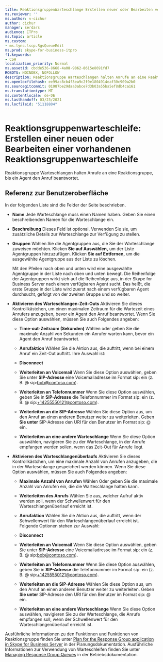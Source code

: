```yaml
---
title: ReaktionsgruppenWarteschlange Erstellen neuer oder Bearbeiten vorhandener Warteschlangen
ms.reviewer: ''
ms.author: v-cichur
author: cichur
manager: serdars
audience: ITPro
ms.topic: article
ms.custom:
- ms.lync.lscp.RgsQueueEdit
ms.prod: skype-for-business-itpro
f1.keywords:
- CSH
localization_priority: Normal
ms.assetid: cbdde536-8668-4a08-9862-8615e8691fd7
ROBOTS: NOINDEX, NOFOLLOW
description: Reaktionsgruppe Warteschlangen halten Anrufe an eine Reaktionsgruppe, bis ein Agent den Anruf beantwortet.
ms.openlocfilehash: ee99ac8cb4f3ea9c2f0e1804914eaf30c909a2b0
ms.sourcegitcommit: 01087be29daa3abce7d3b03a55ba5ef8db4ca161
ms.translationtype: MT
ms.contentlocale: de-DE
ms.lasthandoff: 03/23/2021
ms.locfileid: "51118804"
---
```

# <a name="response-groups-queue-create-new-or-edit-existing"></a>Reaktionsgruppenwarteschleife: Erstellen einer neuen oder Bearbeiten einer vorhandenen Reaktionsgruppenwarteschleife

Reaktionsgruppe Warteschlangen halten Anrufe an eine Reaktionsgruppe, bis ein Agent den Anruf beantwortet.

## <a name="ui-reference"></a>Referenz zur Benutzeroberfläche

In der folgenden Liste sind die Felder der Seite beschrieben.

- **Name** Jede Warteschlange muss einen Namen haben. Geben Sie einen beschreibenden Namen für die Warteschlange ein.

- **Beschreibung** Dieses Feld ist optional. Verwenden Sie sie, um zusätzliche Details zur Warteschlange zur Verfügung zu stellen.

- **Gruppen** Wählen Sie die Agentgruppen aus, die Sie der Warteschlange zuweisen möchten. Klicken **Sie auf Auswählen,** um der Liste Agentgruppen hinzuzufügen. Klicken **Sie auf Entfernen,** um die ausgewählte Agentgruppe aus der Liste zu löschen.

    Mit den Pfeilen nach oben und unten wird eine ausgewählte Agentgruppe in der Liste nach oben und unten bewegt. Die Reihenfolge der Agentgruppen wirkt sich auf die Reihenfolge aus, in der Skype for Business Server nach einem verfügbaren Agent sucht. Das heißt, die erste Gruppe in der Liste wird zuerst nach einem verfügbaren Agent durchsucht, gefolgt von der zweiten Gruppe und so weiter.

- **Aktivieren des Warteschlangen-Zeit-Outs** Aktivieren Sie dieses Kontrollkästchen, um einen maximalen Zeitraum für die Wartezeit eines Anrufers anzugeben, bevor ein Agent den Anruf beantwortet. Wenn Sie diese Option auswählen, müssen Sie auch Folgendes angeben:

  - **Time-out-Zeitraum (Sekunden)** Wählen oder geben Sie die maximale Anzahl von Sekunden ein Anrufer warten kann, bevor ein Agent den Anruf beantwortet.

  - **Anrufaktion** Wählen Sie die Aktion aus, die auftritt, wenn bei einem Anruf ein Zeit-Out auftritt. Ihre Auswahl ist:

  - **Disconnect**

  - **Weiterleiten an Voicemail** Wenn Sie diese Option auswählen, geben Sie unter **SIP-Adresse** eine Voicemailadresse im Format sip: ein (z. B. <username> @ <domainname> sip:bob@contoso.com).

  - **Weiterleiten an Telefonnummer** Wenn Sie diese Option auswählen, geben Sie in **SIP-Adresse** die Telefonnummer im Format sip: ein (z. B. <number> @ <domainname> sip:+14255550121@contoso.com).

  - **Weiterleiten an die SIP-Adresse** Wählen Sie diese Option aus, um den Anruf an einen anderen Benutzer weiter zu weiterleiten. Geben **Sie unter** SIP-Adresse den URI für den Benutzer im Format sip: <username> @ <domainname> ein.

  - **Weiterleiten an eine andere Warteschlange** Wenn Sie diese Option auswählen, navigieren Sie zu der Warteschlange, in der Anrufe empfangen werden sollen, wenn das Zeit-Out für Anrufe liegt.

- **Aktivieren des Warteschlangenüberlaufs** Aktivieren Sie dieses Kontrollkästchen, um eine maximale Anzahl von Anrufen anzugeben, die in der Warteschlange gespeichert werden können. Wenn Sie diese Option auswählen, müssen Sie auch Folgendes angeben:

  - **Maximale Anzahl von Anrufen** Wählen Oder geben Sie die maximale Anzahl von Anrufen ein, die die Warteschlange halten kann.

  - **Weiterleiten des Anrufs** Wählen Sie aus, welcher Aufruf aktiv werden soll, wenn der Schwellenwert für den Warteschlangenüberlauf erreicht ist.

  - **Anrufaktion** Wählen Sie die Aktion aus, die auftritt, wenn der Schwellenwert für den Warteschlangenüberlauf erreicht ist. Folgende Optionen stehen zur Auswahl:

  - **Disconnect**

  - **Weiterleiten an Voicemail** Wenn Sie diese Option auswählen, geben Sie unter **SIP-Adresse** eine Voicemailadresse im Format sip: ein (z. B. <username> @ <domainname> sip:bob@contoso.com).

  - **Weiterleiten an Telefonnummer** Wenn Sie diese Option auswählen, geben Sie in **SIP-Adresse** die Telefonnummer im Format sip: ein (z. B. <number> @ <domainname> sip:+14255550121@contoso.com).

  - **Weiterleiten an die SIP-Adresse** Wählen Sie diese Option aus, um den Anruf an einen anderen Benutzer weiter zu weiterleiten. Geben **Sie unter** SIP-Adresse den URI für den Benutzer im Format sip: <username> @ <domainname> ein.

  - **Weiterleiten an eine andere Warteschlange** Wenn Sie diese Option auswählen, navigieren Sie zu der Warteschlange, die Anrufe empfangen soll, wenn der Schwellenwert für den Warteschlangenüberlauf erreicht ist.

Ausführliche Informationen zu den Funktionen und Funktionen von Reaktionsgruppe finden Sie unter [Plan for the Response Group application in Skype for Business Server](../../../plan-your-deployment/enterprise-voice-solution/response-group.md) in der Planungsdokumentation. Ausführliche Informationen zur Verwendung von Warteschleifen finden Sie unter [Managing Response Group Queues](/previous-versions/office/lync-server-2013/lync-server-2013-managing-response-group-queues) in der Betriebsdokumentation.